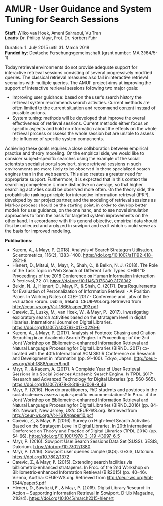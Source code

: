 # AMUR - User Guidance and System Tuning for Search Sessions

**Staff**: Wilko van Hoek, Ameni Sahraoui, Vu Tran   
**Leads**: Dr. Philipp Mayr, Prof. Dr. Norbert Fuhr   

Duration: 1. July 2015 until 31. March 2018  
**Funded by**: Deutsche Forschungsgemeinschaft (grant number: MA 3964/5-1)

Today retrieval environments do not provide adequate support for interactive retrieval sessions consisting of several progressively modified queries. The classical retrieval measures also fail in interactive retrieval scenarios with multiple queries. The AMUR project aims at improving the support of interactive retrieval sessions following two major goals:
* Improving user guidance: based on the user’s search history the retrieval system recommends search activities. Current methods are often limited to the current situation and recommend content instead of possible actions.
* System tuning: methods will be developed that improve the overall effectiveness of retrieval sessions. Current methods either focus on specific aspects and hold no information about the effects on the whole retrieval process or assess the whole session but are unable to assess the influence of specific system components.

Achieving these goals requires a close collaboration between empirical practice and theory modeling. 
On the empirical side, we would like to consider subject-specific searches using the example of the social scientists specialist portal sowiport, since retrieval sessions in such environments are more likely to be observed in these specialized search engines than in the web search. This also creates a greater need for appropriate support. Furthermore, it is expected that in this context the searching competence is more distinctive on average, so that higher searching activities could be observed more often.
On the theory side, the probabilistic ranking principle for interactive information retrieval (IPRP), developed by our project partner, and the modeling of retrieval sessions as Markov process should be the starting point, in order to develop better models for user guidance, on the one hand, and to use novel simulation approaches to form the basis for targeted system improvements on the other hand. In accordance with this general objective, empirical data should first be collected and analyzed in sowiport and ezdl, which should serve as the basis for improved modeling.

**Publications**:
* Kacem, A., & Mayr, P. (2018). Analysis of Search Stratagem Utilisation. Scientometrics, 116(2), 1383–1400. https://doi.org/10.1007/s11192-018-2821-8
* Hienert, D., Mitsui, M., Mayr, P., Shah, C., & Belkin, N. J. (2018). The Role of the Task Topic in Web Search of Different Task Types. CHIIR ’18 Proceedings of the 2018 Conference on Human Information Interaction & Retrieval, 72–81. https://doi.org/10.1145/3176349.3176382
* Belkin, N. J., Hienert, D., Mayr, P., & Shah, C. (2017). Data Requirements for Evaluation of Personalization of Information Retrieval - A Position Paper. In Working Notes of CLEF 2017 - Conference and Labs of the Evaluation Forum. Dublin, Ireland: CEUR-WS.org. Retrieved from http://ceur-ws.org/Vol-1866/paper_193.pdf
* Carevic, Z., Lusky, M., van Hoek, W., & Mayr, P. (2017). Investigating exploratory search activities based on the stratagem level in digital libraries. International Journal on Digital Libraries. https://doi.org/10.1007/s00799-017-0226-6
* Kacem, A., & Mayr, P. (2017). Analysis of Footnote Chasing and Citation Searching in an Academic Search Engine. In Proceedings of the 2nd Joint Workshop on Bibliometric-enhanced Information Retrieval and Natural Language Processing for Digital Libraries (BIRNDL 2017) co-located with the 40th International ACM SIGIR Conference on Research and Development in Information (pp. 91–100). Tokyo, Japan. http://ceur-ws.org/Vol-1888/paper8.pdf
* Mayr, P., & Kacem, A. (2017). A Complete Year of User Retrieval Sessions in a Social Sciences Academic Search Engine. In TPDL 2017: Research and Advanced Technology for Digital Libraries (pp. 560–565). https://doi.org/10.1007/978-3-319-67008-9_46
* Mayr, P. (2016). How do practitioners, PhD students and postdocs in the social sciences assess topic-specific recommendations? In Proc. of the Joint Workshop on Bibliometric-enhanced Information Retrieval and Natural Language Processing for Digital Libraries (BIRNDL2016) (pp. 84–92). Newark, New Jersey, USA: CEUR-WS.org. Retrieved from http://ceur-ws.org/Vol-1610/paper10.pdf
* Carevic, Z., & Mayr, P. (2016). Survey on High-level Search Activities Based on the Stratagem Level in Digital Libraries. In 20th International Conference on Theory and Practice of Digital Libraries (TPDL 2016) (pp. 54–66). https://doi.org/10.1007/978-3-319-43997-6_5
* Mayr, P. (2016). Sowiport User Search Sessions Data Set (SUSS). GESIS, Datorium. https://doi.org/10.7802/1380
* Mayr, P. (2016). Sowiport user queries sample (SQS). GESIS, Datorium. https://doi.org/10.7802/1372
* Carevic, Z., & Mayr, P. (2015). Extending search facilities via bibliometric-enhanced stratagems. In Proc. of the 2nd Workshop on Bibliometric-enhanced Information Retrieval (BIR2015) (pp. 40–46). Vienna, Austria: CEUR-WS.org. Retrieved from http://ceur-ws.org/Vol-1344/paper5.pdf
* Hienert, D., Sawitzki, F., & Mayr, P. (2015). Digital Library Research in Action – Supporting Information Retrieval in Sowiport. D-Lib Magazine, 21(3/4). https://doi.org/10.1045/march2015-hienert
